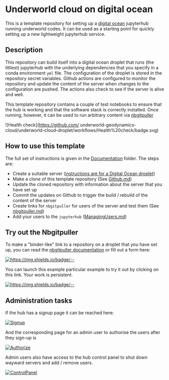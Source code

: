# Underworld cloud on digital ocean 

This is a template repository for setting up a [digital ocean](https://www.digitalocean.com/) jupyterhub running underworld codes. It can be used as a starting point for quickly setting up a new lightweight jupyterhub service. 

## Description

This repository can build itself into a digital ocean droplet that runs (the littlest) jupyterhub with the underlying dependencies that you specify in a conda environment `yml` file. The configuration of the droplet
is stored in the repository secret variables. Github actions are configured to monitor the repository and update
the content of the server when changes to the configuration are pushed. The actions also check to see if the server
is alive and well. 

This template repository contains a couple of test notebooks to ensure that the hub is working and that the software stack is correctly installed. Once running, however, it can be used to run arbitrary content via [nbgitpuller](https://jupyterhub.github.io/nbgitpuller)
 
![Health check](https://github.com/ underworld-geodynamics-cloud/underworld-cloud-droplet/workflows/Health%20check/badge.svg)


## How to use this template

The full set of instructions is given in the [Documentation](Documentation) folder. The steps are:

  - Create a suitable server ([instructions are for a Digital Ocean droplet](Documentation/DigitalOcean.md))
  - Make a clone of this template repository (See [Github.md](Documentation/Github.md))
  - Update the cloned repository with information about the server that you have set up
  - Commit the updates on Github to trigger the build / rebuild of the content of the server
  - Create links for `nbgitpuller` for users of the server and test them (See [nbgitpuller.md](Documentation/nbgitpuller.md )) 
  - Add your users to the `jupyterhub` ([ManagingUsers.md](Documentation/ManagingUsers.md))


## Try out the Nbgitpuller

To make a "binder-like" link to a repository on a droplet that you have set up, you can read the [nbgitpuller documentation](https://jupyterhub.github.io/nbgitpuller/link.html) or fill out a form here:

[![https://img.shields.io/badge/<LABEL>-<MESSAGE>-<COLOR>](https://img.shields.io/badge/Admin-LinkMaker-Red)](https://jupyterhub.github.io/nbgitpuller/link.html?hub=https://demon.underworldcloud.org&repo=https://github.com/underworld-geodynamics-cloud/underworld-cloud-droplet)

You can launch this example particular example to try it out by clicking on this link. Your work is persistent. 

[![https://img.shields.io/badge/<LABEL>-<MESSAGE>-<COLOR>](https://img.shields.io/badge/Launch-Demo-blue)](https://demon.underworldcloud.org/hub/user-redirect/git-pull?repo=https%3A%2F%2Fgithub.com%2Funderworld-geodynamics-cloud%2Funderworld-cloud-droplet&urlpath=lab%2Ftree%2Funderworld-cloud-droplet%2FStartHere.ipynb)
    
## Administration tasks
    
If the hub has a signup page it can be reached here:
    
[![Signup](https://img.shields.io/badge/User-Signup-blue)](https://demon.underworldcloud.org/hub/signup)

And the corresponding page for an admin user to authorise the users after they sign-up is
    
[![Authorize](https://img.shields.io/badge/Admin-Authorize-Red)](https://demon.underworldcloud.org/hub/authorize)
   
Admin users also have access to the hub control panel to shut down wayward servers and add / remove users. 
    
[![ControlPanel](https://img.shields.io/badge/Admin-HubControlPanel-Red)](https://demon.underworldcloud.org/hub/admin)
    
    


